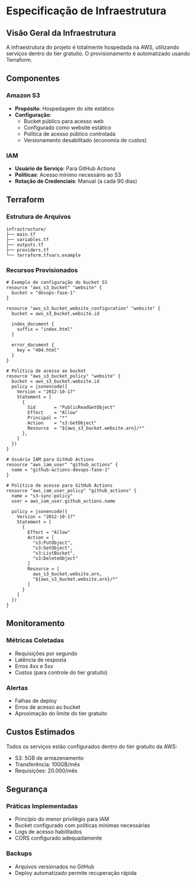 # Especificação de Infraestrutura

## Visão Geral da Infraestrutura

A infraestrutura do projeto é totalmente hospedada na AWS, utilizando serviços dentro do tier gratuito. O provisionamento é automatizado usando Terraform.

## Componentes

### Amazon S3

- **Propósito**: Hospedagem do site estático
- **Configuração**:
  - Bucket público para acesso web
  - Configurado como website estático
  - Política de acesso público controlada
  - Versionamento desabilitado (economia de custos)

### IAM

- **Usuário de Serviço**: Para GitHub Actions
- **Políticas**: Acesso mínimo necessário ao S3
- **Rotação de Credenciais**: Manual (a cada 90 dias)

## Terraform

### Estrutura de Arquivos

```
infrastructure/
├── main.tf
├── variables.tf
├── outputs.tf
├── providers.tf
└── terraform.tfvars.example
```

### Recursos Provisionados

```hcl
# Exemplo de configuração do bucket S3
resource "aws_s3_bucket" "website" {
  bucket = "devops-fase-1"
}

resource "aws_s3_bucket_website_configuration" "website" {
  bucket = aws_s3_bucket.website.id

  index_document {
    suffix = "index.html"
  }

  error_document {
    key = "404.html"
  }
}

# Política de acesso ao bucket
resource "aws_s3_bucket_policy" "website" {
  bucket = aws_s3_bucket.website.id
  policy = jsonencode({
    Version = "2012-10-17"
    Statement = [
      {
        Sid       = "PublicReadGetObject"
        Effect    = "Allow"
        Principal = "*"
        Action    = "s3:GetObject"
        Resource  = "${aws_s3_bucket.website.arn}/*"
      },
    ]
  })
}

# Usuário IAM para GitHub Actions
resource "aws_iam_user" "github_actions" {
  name = "github-actions-devops-fase-1"
}

# Política de acesso para GitHub Actions
resource "aws_iam_user_policy" "github_actions" {
  name = "s3-sync-policy"
  user = aws_iam_user.github_actions.name

  policy = jsonencode({
    Version = "2012-10-17"
    Statement = [
      {
        Effect = "Allow"
        Action = [
          "s3:PutObject",
          "s3:GetObject",
          "s3:ListBucket",
          "s3:DeleteObject"
        ]
        Resource = [
          aws_s3_bucket.website.arn,
          "${aws_s3_bucket.website.arn}/*"
        ]
      }
    ]
  })
}
```

## Monitoramento

### Métricas Coletadas

- Requisições por segundo
- Latência de resposta
- Erros 4xx e 5xx
- Custos (para controle do tier gratuito)

### Alertas

- Falhas de deploy
- Erros de acesso ao bucket
- Aproximação do limite do tier gratuito

## Custos Estimados

Todos os serviços estão configurados dentro do tier gratuito da AWS:

- S3: 5GB de armazenamento
- Transferência: 100GB/mês
- Requisições: 20.000/mês

## Segurança

### Práticas Implementadas

- Princípio do menor privilégio para IAM
- Bucket configurado com políticas mínimas necessárias
- Logs de acesso habilitados
- CORS configurado adequadamente

### Backups

- Arquivos versionados no GitHub
- Deploy automatizado permite recuperação rápida

